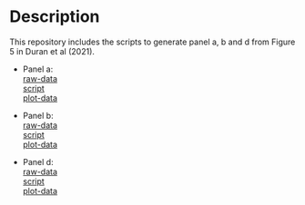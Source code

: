 # Description

This repository includes the scripts to generate panel a, b and d from Figure 5 in Duran et al (2021). 

* Panel a:\
[raw-data](https://github.com/msfuentealba/duran2021/blob/main/raw_data/linear_model_results.tsv)\
[script](https://github.com/msfuentealba/duran2021/blob/main/scripts/panel_a.R)\
[plot-data](https://github.com/msfuentealba/duran2021/blob/main/output/raw_panel_a.csv)

* Panel b:\
[raw-data](https://github.com/msfuentealba/duran2021/blob/main/raw_data/linear_model_results.tsv)\
[script](https://github.com/msfuentealba/duran2021/blob/main/scripts/panel_b.R)\
[plot-data](https://github.com/msfuentealba/duran2021/blob/main/output/raw_panel_b.csv)

* Panel d:\
[raw-data](https://github.com/msfuentealba/duran2021/blob/main/raw_data/human_datasets.tsv)\
[script](https://github.com/msfuentealba/duran2021/blob/main/scripts/panel_d.R)\
[plot-data](https://github.com/msfuentealba/duran2021/blob/main/output/raw_panel_d.csv)
